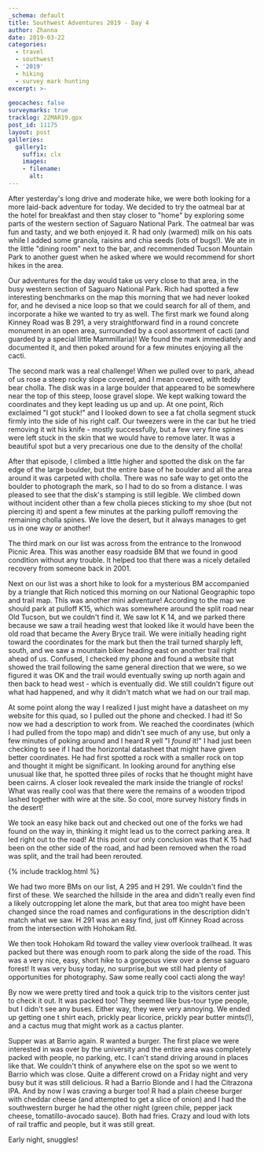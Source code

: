 ```yaml
---
_schema: default
title: Southwest Adventures 2019 - Day 4
author: Zhanna
date: 2019-03-22
categories: 
  - travel
  - southwest
  - '2019'
  - hiking
  - survey mark hunting
excerpt: >-
  
geocaches: false
surveymarks: true
tracklog: 22MAR19.gpx
post_id: 11175
layout: post  
galleries:
  gallery1:
    suffix: clx
    images:
    - filename: 
      alt:                                       
---
```


After yesterday's long drive and moderate hike, we were both looking for a more laid-back adventure for today.  We decided to try the oatmeal bar at the hotel for breakfast and then stay closer to "home" by exploring some parts of the western section of Saguaro National Park. The oatmeal bar was fun and tasty, and we both enjoyed it. R had only (warmed) milk on his oats while I added some granola, raisins and chia seeds (lots of bugs!). We ate in the little "dining room" next to the bar, and recommended Tucson Mountain Park to another guest when he asked where we would recommend for short hikes in the area.

Our adventures for the day would take us very close to that area, in the busy western section of Saguaro National Park. Rich had spotted a few interesting benchmarks on the map this morning that we had never looked for, and he devised a nice loop so that we could search for all of them, and incorporate a hike we wanted to try as well. The first mark we found along Kinney Road was B 291, a very straightforward find in a round concrete monument in an open area, surrounded by a cool assortment of cacti (and guarded by a special little Mammillaria)! We found the mark immediately and documented it, and then poked around for a few minutes enjoying all the cacti.

The second mark was a real challenge! When we pulled over to park, ahead of us rose a steep rocky slope covered, and I mean covered, with teddy bear cholla. The disk was in a large boulder that appeared to be somewhere near the top of this steep, loose gravel slope. We kept walking toward the coordinates and they kept leading us up and up. At one point, Rich exclaimed "I got stuck!" and I looked down to see a fat cholla segment stuck firmly into the side of his right calf. Our tweezers were in the car but he tried removing it wit his knife - mostly successfully, but a few very fine spines were left stuck in the skin that we would have to remove later. It was a beautiful spot but a very precarious one due to the density of the cholla! 

After that episode, I climbed a little higher and spotted the disk on the far edge of the large boulder, but the entire base of he boulder and all the area around it was carpeted with cholla. There was no safe way to get onto the boulder to photograph the mark, so I had to do so from a distance. I was pleased to see that the disk's stamping is still legible. We climbed down without incident other than a few cholla pieces sticking to my shoe (but not piercing it) and spent a few minutes at the parking pulloff removing the remaining cholla spines. We love the desert, but it always manages to get us in one way or another!

The third mark on our list was across from the entrance to the Ironwood Picnic Area. This was another easy roadside BM that we found in good condition without any trouble. It helped too that there was a nicely detailed recovery from someone back in 2001.

Next on our list was a short hike to look for a mysterious BM accompanied by a triangle that Rich noticed this morning on our National Geographic topo and trail map. This was another mini adventure! According to the map we should park at pulloff K15, which was somewhere around the split road near Old Tucson, but we couldn't find it. We saw lot K 14, and we parked there because we saw a trail heading west that looked like it would have been the old road that became the Avery Bryce trail. We were initially heading right toward the coordinates for the mark but then the trail turned sharply left, south, and we saw a mountain biker heading east on another trail right ahead of us. Confused, I checked my phone and found a website that showed the trail following the same general direction that we were, so we figured it was OK and the trail would eventually swing up north again and then back to head west - which is eventually did. We still couldn't figure out what had happened, and why it didn't match what we had on our trail map. 

At some point along the way I realized I just might have a datasheet on my website for this quad, so I pulled out the phone and checked. I had it! So now we had a description to work from. We reached the coordinates (which I had pulled from the topo map) and didn't see much of any use, but only a few minutes of poking around and I heard R yell "I *found* it!" I had just been checking to see if I had the horizontal datasheet that might have given better coordinates. He had first spotted a rock with a smaller rock on top and thought it might be significant. In looking around for anything else unusual like that, he spotted three piles of rocks that he thought might have been cairns. A closer look revealed the mark inside the triangle of rocks! What was really cool was that there were the remains of a wooden tripod lashed together with wire at the site. So cool, more survey history finds in the desert!

We took an easy hike back out and checked out one of the forks we had found on the way in, thinking it might lead us to the correct parking area. It led right out to the road! At this point our only conclusion was that K 15 had been on the other side of the road, and had been removed when the road was split, and the trail had been rerouted.

{% include tracklog.html %}

We had two more BMs on our list, A 295 and H 291. We couldn't find the first of these. We searched the hillside in the area and didn't really even find a likely outcropping let alone the mark, but that area too might have been changed since the road names and configurations in the description didn't match what we saw. H 291 was an easy find, just off Kinney Road across from the intersection with Hohokam Rd. 

We then took Hohokam Rd toward the valley view overlook trailhead. It was packed but there was enough room to park along the side of the road. This was a very nice, easy, short hike to a gorgeous view over a dense saguaro forest! It was very busy today, no surprise,but we still had plenty of opportunities for photography.  Saw some really cool cacti along the way!

By now we were pretty tired and took a quick trip to the visitors center just to check it out. It was packed too! They seemed like bus-tour type people, but I didn't see any buses. Either way, they were very annoying. We ended up getting one t shirt each, prickly pear licorice, prickly pear butter mints(!),  and a cactus mug that might work as a cactus planter. 

Supper was at Barrio again. R wanted a burger. The first place we were interested in was over by the university and the entire area was completely packed with people, no parking, etc. I can't stand driving around in places like that. We couldn't think of anywhere else on the spot so we went to Barrio which was close. Quite a different crowd on a Friday night and very busy but it was still delicious. R had a Barrio Blonde and I had the Citrazona IPA. And by now I was craving a burger too! R had a plain cheese burger with cheddar cheese (and attempted to get a slice of onion) and I had the southwestern burger he had the other night (green chile, pepper jack cheese, tomatillo-avocado sauce). Both had fries. Crazy and loud with lots of rail traffic and people, but it was still great.

Early night, snuggles!

